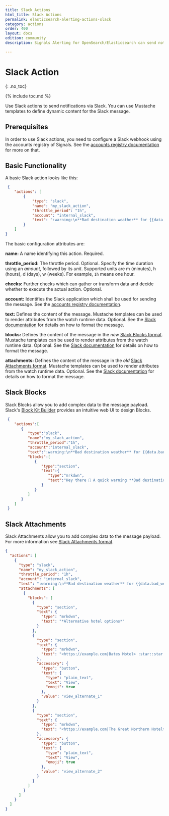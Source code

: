 ```yaml
---
title: Slack Actions
html_title: Slack Actions
permalink: elasticsearch-alerting-actions-slack
category: actions
order: 400
layout: docs
edition: community
description: Signals Alerting for OpenSearch/Elasticsearch can send notifications to Slack when a watch detects data anomalies in any index

---
```


<!--- Copyright 2020 floragunn GmbH -->

# Slack Action
{: .no_toc}

{% include toc.md %}


Use Slack actions to send notifications via Slack. You can use Mustache templates to define dynamic content for the Slack message.

## Prerequisites

In order to use Slack actions, you need to configure a Slack webhook using the accounts registry of Signals. See the [accounts registry documentation](accounts.md) for more on that.

## Basic Functionality

A basic Slack action looks like this:

<!-- {% raw %} -->
```json
 {
	"actions": [
		{
			"type": "slack",
			"name": "my_slack_action",
			"throttle_period": "1h",
			"account": "internal_slack",
			"text": ":warning:\n**Bad destination weather** for {{data.bad_weather_flights.hits.total.value}} flights over last {{data.constants.window}}"
		}
	]
}
```
<!-- {% endraw %} -->

The basic configuration attributes are:

**name:** A name identifying this action. Required.

**throttle_period:** The throttle period. Optional. Specify the time duration using an *amount*, followed by its *unit*. Supported units are m (minutes), h (hours), d (days), w (weeks). For example, `1h` means one hour.

**checks:** Further checks which can gather or transform data and decide whether to execute the actual action. Optional.

**account:** Identifies the Slack application which shall be used for sending the message. See the [accounts registry documentation](accounts.md).

**text:** Defines the content of the message. Mustache templates can be used to render attributes from the watch runtime data. Optional. See the [Slack documentation](https://api.slack.com/messaging/composing/formatting) for details on how to format the message.

**blocks:** Defines the content of the message in the _new_ [Slack Blocks format](https://api.slack.com/block-kit/building). Mustache templates can be used to render attributes from the watch runtime data. Optional. See the [Slack documentation](https://api.slack.com/messaging/composing/formatting) for details on how to format the message.

**attachments:** Defines the content of the message in the _old_ [Slack Attachments format](https://api.slack.com/reference/messaging/attachments). Mustache templates can be used to render attributes from the watch runtime data. Optional. See the [Slack documentation](https://api.slack.com/messaging/composing/formatting) for details on how to format the message.

## Slack Blocks

Slack Blocks allow you to add complex data to the message payload. Slack's [Block Kit Builder](https://api.slack.com/tools/block-kit-builder) provides an intuitive web UI to design Blocks.

```json
 {
    "actions":[
       {
          "type":"slack",
          "name":"my_slack_action",
          "throttle_period":"1h",
          "account":"internal_slack",
          "text":":warning:\n**Bad destination weather** for {{data.bad_weather_flights.hits.total.value}} flights over last {{data.constants.window}}",
          "blocks":[
             {
                "type":"section",
                "text":{
                   "type":"mrkdwn",
                   "text":"Hey there 👋 A quick warning **Bad destination weather** for {{data.bad_weather_flights.hits.total.value}} flights over last {{data.constants.window}}"
                }
             }
          ]
       }
    ]
 }
```

## Slack Attachments

Slack Attachments allow you to add complex data to the message payload. For more information see [Slack Attachments format](https://api.slack.com/reference/messaging/attachments).

```json
{
  "actions": [
    {
      "type": "slack",
      "name": "my_slack_action",
      "throttle_period": "1h",
      "account": "internal_slack",
      "text": ":warning:\n**Bad destination weather** for {{data.bad_weather_flights.hits.total.value}} flights over last {{data.constants.window}}",
      "attachments": [
        {
          "blocks": [
            {
              "type": "section",
              "text": {
                "type": "mrkdwn",
                "text": "*Alternative hotel options*"
              }
            },
            {
              "type": "section",
              "text": {
                "type": "mrkdwn",
                "text": "<https://example.com|Bates Motel> :star::star:"
              },
              "accessory": {
                "type": "button",
                "text": {
                  "type": "plain_text",
                  "text": "View",
                  "emoji": true
                },
                "value": "view_alternate_1"
              }
            },
            {
              "type": "section",
              "text": {
                "type": "mrkdwn",
                "text": "<https://example.com|The Great Northern Hotel> :star::star::star::star:"
              },
              "accessory": {
                "type": "button",
                "text": {
                  "type": "plain_text",
                  "text": "View",
                  "emoji": true
                },
                "value": "view_alternate_2"
              }
            }
          ]
        }
      ]
    }
  ]
}
```